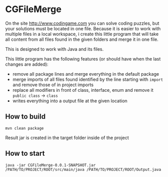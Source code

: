 # CGFileMerge
On the site http://www.codingame.com you can solve coding puzzles, but your solutions must be located in one file. Because it is easier to work with multiple files in a local workspace, i create this little program that will take all content from all files found in the given folders and merge it in one file.

This is designed to work with Java and its files. 

This little program has the following features (or should have when the last changes are added):
* remove all package lines and merge everything in the default package
* merge imports of all files found identified by the line starting with `import ` and remove those of in project imports
* replace all modifiers in front of class, interface, enum and remove it `public class` -> `class` 
* writes everything into a output file at the given location


## How to build
`mvn clean package`

Result jar is created in the target folder inside of the project

## How to start
`java -jar CGFileMerge-0.0.1-SNAPSHOT.jar /PATH/TO/PROJECT/ROOT/src/main/java /PATH/TO/PROJECT/ROOT/Output.java`

